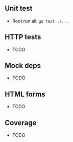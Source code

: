 ## Unit test

- Root run all: `go test ./...`

## HTTP tests

- TODO

##  Mock deps

- TODO

## HTML forms

- TODO

## Coverage

- TODO